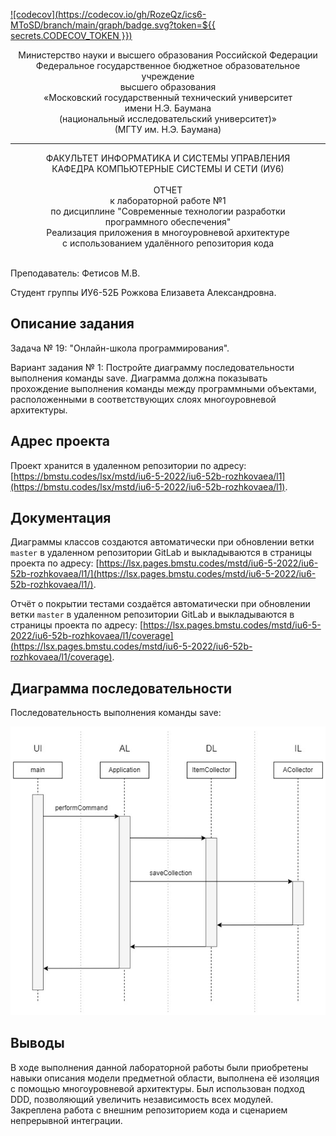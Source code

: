 [![codecov](https://codecov.io/gh/RozeQz/ics6-MToSD/branch/main/graph/badge.svg?token=${{ secrets.CODECOV_TOKEN }})](https://codecov.io/gh/RozeQz/ics6-MToSD)

<div align="center">
Министерство науки и высшего образования Российской Федерации <br />
Федеральное государственное бюджетное образовательное учреждение <br />
высшего образования <br />
«Московский государственный технический университет <br />
имени Н.Э. Баумана <br />
(национальный исследовательский университет)» <br />
(МГТУ им. Н.Э. Баумана)
</div>
<hr />
<div align="center">
ФАКУЛЬТЕТ ИНФОРМАТИКА И СИСТЕМЫ УПРАВЛЕНИЯ <br />
КАФЕДРА КОМПЬЮТЕРНЫЕ СИСТЕМЫ И СЕТИ (ИУ6)
</div>
<br />
<div align="center">
ОТЧЕТ <br />
к лабораторной работе №1 <br />
по дисциплине "Современные технологии разработки <br />
программного обеспечения" <br />
Реализация приложения в многоуровневой архитектуре <br />
с использованием удалённого репозитория кода
</div>
<br />

Преподаватель: Фетисов М.В.

Студент группы ИУ6-52Б Рожкова Елизавета Александровна.

## Описание задания

Задача № 19: "Онлайн-школа программирования".

Вариант задания № 1: Постройте диаграмму последовательности выполнения команды save. Диаграмма должна показывать прохождение выполнения команды между программными объектами, расположенными в соответствующих слоях многоуровневой архитектуры.

## Адрес проекта

Проект хранится в удаленном репозитории по адресу: [https://bmstu.codes/lsx/mstd/iu6-5-2022/iu6-52b-rozhkovaea/l1](https://bmstu.codes/lsx/mstd/iu6-5-2022/iu6-52b-rozhkovaea/l1).

## Документация

Диаграммы классов создаются автоматически при обновлении ветки `master` в удаленном репозитории GitLab и выкладываются в страницы проекта по адресу: [https://lsx.pages.bmstu.codes/mstd/iu6-5-2022/iu6-52b-rozhkovaea/l1/](https://lsx.pages.bmstu.codes/mstd/iu6-5-2022/iu6-52b-rozhkovaea/l1/).

Отчёт о покрытии тестами создаётся автоматически при обновлении ветки `master` в удаленном репозитории GitLab и выкладываются в страницы проекта по адресу: [https://lsx.pages.bmstu.codes/mstd/iu6-5-2022/iu6-52b-rozhkovaea/l1/coverage](https://lsx.pages.bmstu.codes/mstd/iu6-5-2022/iu6-52b-rozhkovaea/l1/coverage).

## Диаграмма последовательности

Последовательность выполнения команды save:

![Последовательность выполнения команды save](doc/save.jpg)

## Выводы

В ходе выполнения данной лабораторной работы были приобретены навыки описания модели предметной области, выполнена её изоляция с помощью многоуровневой архитектуры. Был использован подход DDD, позволяющий увеличить независимость всех модулей. Закреплена работа с внешним репозиторием кода и сценарием непрерывной интеграции.

